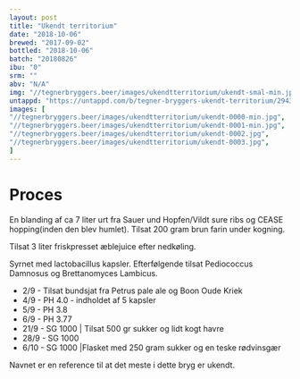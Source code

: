 ```yaml
---
layout: post
title: "Ukendt territorium"
date: "2018-10-06"
brewed: "2017-09-02"
bottled: "2018-10-06"
batch: "20180826"
ibu: "0"
srm: ""
abv: "N/A"
img: "//tegnerbryggers.beer/images/ukendtterritorium/ukendt-smal-min.jpg"
untappd: "https://untappd.com/b/tegner-bryggers-ukendt-territorium/2943613"
images: [
"//tegnerbryggers.beer/images/ukendtterritorium/ukendt-0000-min.jpg",
"//tegnerbryggers.beer/images/ukendtterritorium/ukendt-0001-min.jpg",
"//tegnerbryggers.beer/images/ukendtterritorium/ukendt-0002.jpg",
"//tegnerbryggers.beer/images/ukendtterritorium/ukendt-0003.jpg",
]
---
```


# Proces

En blanding af ca 7 liter urt fra Sauer und Hopfen/Vildt sure ribs og CEASE hopping(inden den blev humlet). Tilsat 200 gram brun farin under kogning.

Tilsat 3 liter friskpresset æblejuice efter nedkøling.

Syrnet med lactobacillus kapsler. Efterfølgende tilsat Pediococcus Damnosus og Brettanomyces Lambicus.

* 2/9 - Tilsat bundsjat fra Petrus pale ale og Boon Oude Kriek
* 4/9 - PH 4.0 - indholdet af 5 kapsler
* 5/9 - PH 3.8
* 6/9  - PH 3.77
* 21/9 - SG 1000 | Tilsat 500 gr sukker og lidt kogt havre
* 28/9 - SG 1000
* 6/10 - SG 1000 |Flasket med 250 gram sukker og en teske rødvinsgær

Navnet er en reference til at det meste i dette bryg er ukendt.
